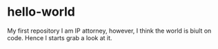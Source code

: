 # hello-world
My first repository
I am IP attorney, however, I think the world is biult on code. Hence I starts grab a look at it. 
